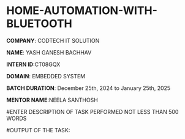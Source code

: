 # HOME-AUTOMATION-WITH-BLUETOOTH

**COMPANY**: CODTECH IT SOLUTION

**NAME**: YASH GANESH BACHHAV

**INTERN ID**:CT08GQX

**DOMAIN**: EMBEDDED SYSTEM

**BATCH DURATION**: December 25th, 2024 to January 25th, 2025

**MENTOR NAME**:NEELA SANTHOSH

#ENTER DESCRIPTION OF TASK PERFORMED NOT LESS THAN 500 WORDS

#OUTPUT OF THE TASK:

